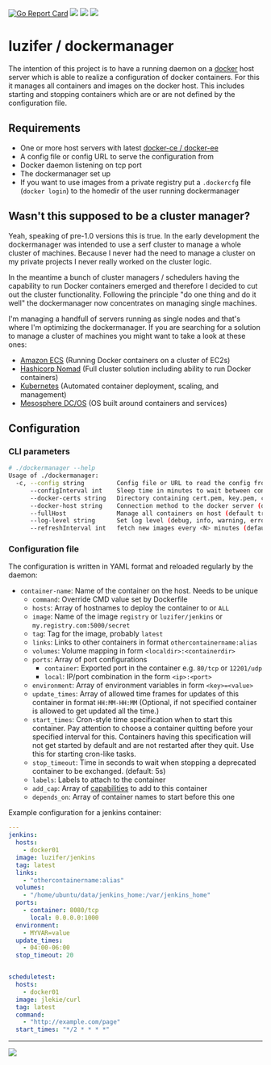 [![Go Report Card](https://goreportcard.com/badge/github.com/Luzifer/dockermanager)](https://goreportcard.com/report/github.com/Luzifer/dockermanager)
![](https://badges.fyi/github/license/Luzifer/dockermanager)
![](https://badges.fyi/github/downloads/Luzifer/dockermanager)
![](https://badges.fyi/github/latest-release/Luzifer/dockermanager)

# luzifer / dockermanager

The intention of this project is to have a running daemon on a [docker](https://www.docker.com/) host server which is able to realize a configuration of docker containers. For this it manages all containers and images on the docker host. This includes starting and stopping containers which are or are not defined by the configuration file.

## Requirements

- One or more host servers with latest [docker-ce / docker-ee](https://store.docker.com/search?type=edition&offering=community)
- A config file or config URL to serve the configuration from
- Docker daemon listening on tcp port
- The dockermanager set up
- If you want to use images from a private registry put a `.dockercfg` file (`docker login`) to the homedir of the user running dockermanager

## Wasn't this supposed to be a cluster manager?

Yeah, speaking of pre-1.0 versions this is true. In the early development the dockermanager was intended to use a serf cluster to manage a whole cluster of machines. Because I never had the need to manage a cluster on my private projects I never really worked on the cluster logic.

In the meantime a bunch of cluster managers / schedulers having the capability to run Docker containers emerged and therefore I decided to cut out the cluster functionality. Following the principle "do one thing and do it well" the dockermanager now concentrates on managing single machines.

I'm managing a handfull of servers running as single nodes and that's where I'm optimizing the dockermanager. If you are searching for a solution to manage a cluster of machines you might want to take a look at these ones:

- [Amazon ECS](https://aws.amazon.com/ecs/) (Running Docker containers on a cluster of EC2s)
- [Hashicorp Nomad](https://www.nomadproject.io/) (Full cluster solution including ability to run Docker containers)
- [Kubernetes](https://kubernetes.io/) (Automated container deployment, scaling, and management)
- [Mesosphere DC/OS](https://mesosphere.com/product/) (OS built around containers and services)

## Configuration

### CLI parameters

```bash
# ./dockermanager --help
Usage of ./dockermanager:
  -c, --config string         Config file or URL to read the config from (default "config.yaml")
      --configInterval int    Sleep time in minutes to wait between config reloads (default 10)
      --docker-certs string   Directory containing cert.pem, key.pem, ca.pem for the registry
      --docker-host string    Connection method to the docker server (default "unix:///var/run/docker.sock")
      --fullHost              Manage all containers on host (default true)
      --log-level string      Set log level (debug, info, warning, error) (default "info")
      --refreshInterval int   fetch new images every <N> minutes (default 30)
```

### Configuration file

The configuration is written in YAML format and reloaded regularly by the daemon:

- `container-name`: Name of the container on the host. Needs to be unique
  - `command`: Override CMD value set by Dockerfile
  - `hosts`: Array of hostnames to deploy the container to or `ALL`
  - `image`: Name of the image `registry` or `luzifer/jenkins` or `my.registry.com:5000/secret`
  - `tag`: Tag for the image, probably `latest`
  - `links`: Links to other containers in format `othercontainername:alias`
  - `volumes`: Volume mapping in form `<localdir>:<containerdir>`
  - `ports`: Array of port configurations
    - `container`: Exported port in the container e.g. `80/tcp` or `12201/udp`
    - `local`: IP/port combination in the form `<ip>:<port>`
  - `environment`: Array of environment variables in form `<key>=<value>`
  - `update_times`: Array of allowed time frames for updates of this container in format `HH:MM-HH:MM` (Optional, if not specified container is allowed to get updated all the time.)
  - `start_times`: Cron-style time specification when to start this container. Pay attention to choose a container quitting before your specified interval for this. Containers having this specification will not get started by default and are not restarted after they quit. Use this for starting cron-like tasks.
  - `stop_timeout`: Time in seconds to wait when stopping a deprecated container to be exchanged. (default: 5s)
  - `labels`: Labels to attach to the container
  - `add_cap`: Array of [capabilities](https://docs.docker.com/engine/reference/run/#runtime-privilege-and-linux-capabilities) to add to this container
  - `depends_on`: Array of container names to start before this one

Example configuration for a jenkins container:

```yaml
---
jenkins:
  hosts:
    - docker01
  image: luzifer/jenkins
  tag: latest
  links:
    - "othercontainername:alias"
  volumes:
    - "/home/ubuntu/data/jenkins_home:/var/jenkins_home"
  ports:
    - container: 8080/tcp
      local: 0.0.0.0:1000
  environment:
    - MYVAR=value
  update_times:
    - 04:00-06:00
  stop_timeout: 20


scheduletest:
  hosts:
    - docker01
  image: jlekie/curl
  tag: latest
  command:
    - "http://example.com/page"
  start_times: "*/2 * * * *"
```

----

![](https://d2o84fseuhwkxk.cloudfront.net/dockermanager.svg)
